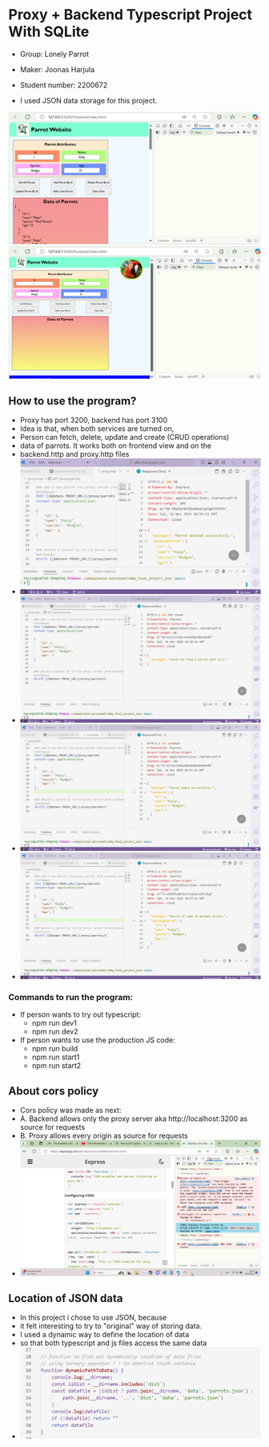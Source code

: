 # Proxy + Backend Typescript Project With SQLite
- Group: Lonely Parrot
- Maker: Joonas Harjula
- Student number: 2200672

- I used JSON data storage for this project.

![Alt text](screenshots/frontend.png)
![Alt text](screenshots/frontend2.png)

## How to use the program?

- Proxy has port 3200, backend has port 3100
- Idea is that, when both services are turned on,
- Person can fetch, delete, update and create (CRUD operations)
- data of parrots. It works both on frontend view and on the
- backend.http and proxy.http files
- ![Alt text](screenshots/proxy-http-view.png)
- ![Alt text](screenshots/proxy-http-view2.png)
- ![Alt text](screenshots/proxy-http-view3.png)
- ![Alt text](screenshots/proxy-http-view4.png)

### Commands to run the program:
- If person wants to try out typescript:
  - npm run dev1
  - npm run dev2
- If person wants to use the production JS code:
  - npm run build
  - npm run start1
  - npm run start2

## About cors policy
 - Cors policy was made as next:
 - A. Backend allows only the proxy server aka http://localhost:3200 as source for requests
 - B. Proxy allows every origin as source for requests
 - ![Alt text](screenshots/cors-works.png)


## Location of JSON data
- In this project i chose to use JSON, because
- it felt interesting to try to "original" way of storing data.
- I used a dynamic way to define the location of data
- so that both typescript and js files access the same data
- ![Alt text](screenshots/dynamic-path-to-json.png)